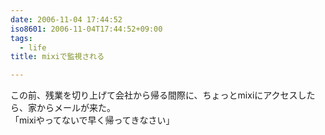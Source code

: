 ```yaml
---
date: 2006-11-04 17:44:52
iso8601: 2006-11-04T17:44:52+09:00
tags:
  - life
title: mixiで監視される

---
```


<div class="entry-body">
  <p>この前、残業を切り上げて会社から帰る間際に、ちょっとmixiにアクセスしたら、家からメールが来た。<br />
    「mixiやってないで早く帰ってきなさい」<br /></p>
</div>
